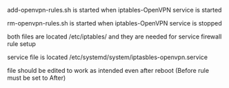 add-openvpn-rules.sh is started when iptables-OpenVPN service is started

rm-openvpn-rules.sh is started when iptables-OpenVPN service is stopped

both files are located /etc/iptables/ and they are needed for service firewall rule setup


service file is located /etc/systemd/system/iptasbles-openvpn.service 

file should be edited to work as intended even after reboot (Before rule must be set to After)